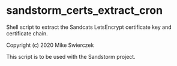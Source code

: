 # sandstorm_certs_extract_cron

Shell script to extract the Sandcats LetsEncrypt certificate key and certificate chain.

Copyright (c) 2020 Mike Swierczek

This script is to be used with the Sandstorm project.
